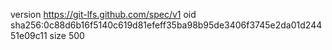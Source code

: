 version https://git-lfs.github.com/spec/v1
oid sha256:0c88d6b16f5140c619d81efeff35ba98b95de3406f3745e2da01d24451e09c11
size 500
